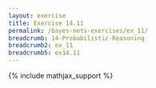 ```yaml
---
layout: exercise
title: Exercise 14.11
permalink: /bayes-nets-exercises/ex_11/
breadcrumb: 14-Probabilistic-Reasoning
breadcrumb2: ex_11
breadcrumb5: ex14.11
---
```


{% include mathjax_support %}


